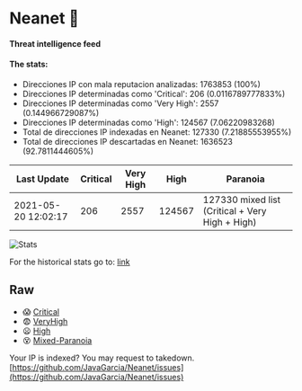 # Neanet :hocho:
#### Threat intelligence feed
#### The stats:

- Direcciones IP con mala reputacion analizadas: 1763853 (100%)
- Direcciones IP determinadas como 'Critical':  206 (0.0116789777833%)
- Direcciones IP determinadas como 'Very High':  2557 (0.144966729087%)
- Direcciones IP determinadas como 'High':  124567 (7.06220983268)
- Total de direcciones IP indexadas en Neanet:  127330 (7.21885553955%)
- Total de direcciones IP descartadas en Neanet:  1636523 (92.7811444605%)

| Last Update | Critical | Very High | High | Paranoia |
| --- | --- | --- | --- | --- |
| 2021-05-20 12:02:17 | 206 | 2557 | 124567 | 127330 mixed list (Critical + Very High + High)|

![Stats](https://docs.google.com/spreadsheets/d/e/2PACX-1vSnaNMIXVabIpDJjufMlzH7poXnshF3mgd8Is1g9ytUEzVsP5my4Trn8f-xkoLLQ38xpL3HtmUexLo6/pubchart?oid=501124687&format=image)

For the historical stats go to: [link](/stats.csv)
## Raw
- :scream: [Critical](https://raw.githubusercontent.com/JavaGarcia/Neanet/master/blacklists/neanet_critical.txt)
- :fearful: [VeryHigh](https://raw.githubusercontent.com/JavaGarcia/Neanet/master/blacklists/neanet_veryHigh.txtt)
- :frowning: [High](https://raw.githubusercontent.com/JavaGarcia/Neanet/master/blacklists/neanet_high.txt)
- :dizzy_face: [Mixed-Paranoia](https://raw.githubusercontent.com/JavaGarcia/Neanet/master/blacklists/neanet_all.txt)


Your IP is indexed? You may request to takedown. [https://github.com/JavaGarcia/Neanet/issues](https://github.com/JavaGarcia/Neanet/issues)





































































































































































































































































































































































































































































































































































































































































































































































































































































































































































































































































































































































































































































































































































































































































































































































































































































































































































































































































































































































































































































































































































































































































































































































































































































































































































































































































































































































































































































































































































































































































































































































































































































































































































































































































































































































































































































































































































































































































































































































































































































































































































































































































































































































































































































































































































































































































































































































































































































































































































































































































































































































































































































































































































































































































































































































































































































































































































































































































































































































































































































































































































































































































































































































































































































































































































































































































































